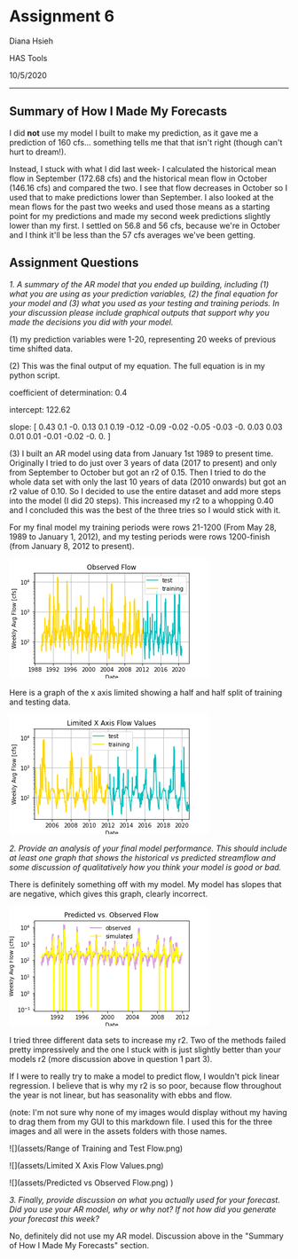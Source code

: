 # Assignment 6
Diana Hsieh

HAS Tools

10/5/2020
- - -

## Summary of How I Made My Forecasts

I did **not** use my model I built to make my prediction, as it gave me a prediction of 160 cfs... something tells me that that isn't right (though can't hurt to dream!).

Instead, I stuck with what I did last week- I calculated the historical mean flow in September (172.68 cfs) and the historical mean flow in October (146.16 cfs) and compared the two. I see that flow decreases in October so I used that to make predictions lower than September. I also looked at the mean flows for the past two weeks and used those means as a starting point for my predictions and made my second week predictions slightly lower than my first. I settled on 56.8 and 56 cfs, because we're in October and I think it'll be less than the 57 cfs averages we've been getting. 


## Assignment Questions
*1. A summary of the AR model that you ended up building, including (1) what you are using as your prediction variables, (2) the final equation for your model and (3) what you used as your testing and training periods. In your discussion please include graphical outputs that support why you made the decisions you did with your model.*

(1) my prediction variables were 1-20, representing 20 weeks of previous time shifted data.

(2) This was the final output of my equation. The full equation is in my python script.

coefficient of determination: 0.4

intercept: 122.62

  slope: [ 0.43  0.1  -0.    0.13  0.1   0.19 -0.12 -0.09 -0.02 -0.05 -0.03 -0.
  0.03  0.03  0.01  0.01 -0.01 -0.02 -0.    0.  ]


(3) I built an AR model using data from January 1st 1989 to present time. Originally I tried to do just over 3 years of data (2017 to present) and only from September to October but got an r2 of 0.15. Then I tried to do the whole data set with only the last 10 years of data (2010 onwards) but got an r2 value of 0.10. So I decided to use the entire dataset and add more steps into the model (I did 20 steps). This increased my r2 to a whopping 0.40 and I concluded this was the best of the three tries so I would stick with it.

For my final model my training periods were rows 21-1200 (From May 28, 1989 to January 1, 2012), and my testing periods were rows 1200-finish (from January 8, 2012 to present).

![](assets/Hsieh_HW6-bdec988d.png)

Here is a graph of the x axis limited showing a half and half split of training and testing data.

![](assets/Hsieh_HW6-44750757.png)

*2. Provide an analysis of your final model performance. This should include at least one graph that shows the historical vs predicted streamflow and some discussion of qualitatively how you think your model is good or bad.*

There is definitely something off with my model. My model has slopes that are negative, which gives this graph, clearly incorrect.

![](assets/Hsieh_HW6-c8b4ed08.png)


I tried three different data sets to increase my r2. Two of the methods failed pretty impressively and the one I stuck with is just slightly better than your models r2 (more discussion above in question 1 part 3).

If I were to really try to make a model to predict flow, I wouldn't pick linear regression. I believe that is why my r2 is so poor, because flow throughout the year is not linear, but has seasonality with ebbs and flow.

(note: I'm not sure why none of my images would display without my having to drag them from my GUI to this markdown file. I used this for the three images and all were in the assets folders with those names.

![](assets/Range of Training and Test Flow.png)

![](assets/Limited X Axis Flow Values.png)

![](assets/Predicted vs Observed Flow.png) )

*3. Finally, provide discussion on what you actually used for your forecast. Did you use your AR model, why or why not? If not how did you generate your forecast this week?*

No, definitely did not use my AR model. Discussion above in the "Summary of How I Made My Forecasts" section.
